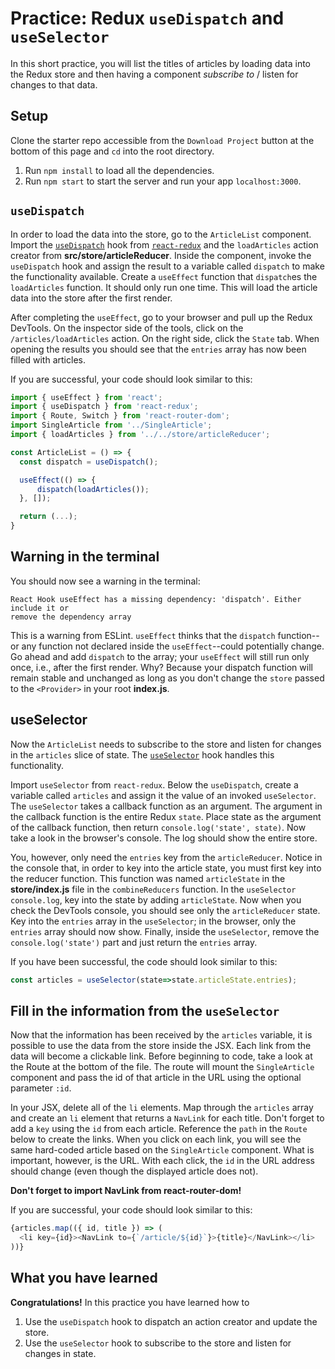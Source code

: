 # Practice: Redux `useDispatch` and `useSelector`

In this short practice, you will list the titles of articles by loading data
into the Redux store and then having a component _subscribe to_ / listen for
changes to that data.

## Setup

Clone the starter repo accessible from the `Download Project` button at the
bottom of this page and `cd` into the root directory.

1. Run `npm install` to load all the dependencies.
2. Run `npm start` to start the server and run your app `localhost:3000`.

## `useDispatch`

In order to load the data into the store, go to the `ArticleList` component.
Import the [`useDispatch`] hook from [`react-redux`][react-redux] and the
`loadArticles` action creator from __src/store/articleReducer__. Inside the
component, invoke the `useDispatch` hook and assign the result to a variable
called `dispatch` to make the functionality available. Create a `useEffect`
function that `dispatch`es the `loadArticles` function. It should only run one
time. This will load the article data into the store after the first render.

After completing the `useEffect`, go to your browser and pull up the Redux
DevTools. On the inspector side of the tools, click on the
`/articles/loadArticles` action. On the right side, click the `State` tab. When
opening the results you should see that the `entries` array has now been filled
with articles.

If you are successful, your code should look similar to this:

```js
import { useEffect } from 'react';
import { useDispatch } from 'react-redux';
import { Route, Switch } from 'react-router-dom';
import SingleArticle from '../SingleArticle';
import { loadArticles } from '../../store/articleReducer';

const ArticleList = () => {
  const dispatch = useDispatch();

  useEffect(() => {
      dispatch(loadArticles());
  }, []);

  return (...);
}
```

## Warning in the terminal

You should now see a warning in the terminal:

```text
React Hook useEffect has a missing dependency: 'dispatch'. Either include it or
remove the dependency array
```

This is a warning from ESLint. `useEffect` thinks that the `dispatch`
function--or any function not declared inside the `useEffect`--could potentially
change. Go ahead and add `dispatch` to the array; your `useEffect` will still
run only once, i.e., after the first render. Why? Because your dispatch function
will remain stable and unchanged as long as you don't change the `store` passed
to the `<Provider>` in your root __index.js__.

## useSelector

Now the `ArticleList` needs to subscribe to the store and listen for changes in
the `articles` slice of state. The [`useSelector`] hook handles this
functionality.

Import `useSelector` from `react-redux`. Below the `useDispatch`, create a
variable called `articles` and assign it the value of an invoked `useSelector`.
The `useSelector` takes a callback function as an argument. The argument in the
callback function is the entire Redux `state`. Place state as the argument of
the callback function, then return `console.log('state', state)`. Now take a
look in the browser's console. The log should show the entire store.

You, however, only need the `entries` key from the `articleReducer`. Notice in
the console that, in order to key into the article state, you must first key
into the reducer function. This function was named `articleState` in the
__store/index.js__ file in the `combineReducers` function. In the `useSelector`
`console.log`, key into the state by adding `articleState`. Now when you check
the DevTools console, you should see only the `articleReducer` state. Key into
the `entries` array in the `useSelector`; in the browser, only the `entries`
array should now show. Finally, inside the `useSelector`, remove the
`console.log('state')` part and just return the `entries` array.

If you have been successful, the code should look similar to this:

```js
const articles = useSelector(state=>state.articleState.entries);
```

## Fill in the information from the `useSelector`

Now that the information has been received by the `articles` variable, it is
possible to use the data from the store inside the JSX. Each link from the
data will become a clickable link. Before beginning to code, take a look at the
Route at the bottom of the file. The route will mount the `SingleArticle`
component and pass the id of that article in the URL using the optional
parameter `:id`.

In your JSX, delete all of the `li` elements. Map through the `articles` array
and create an `li` element that returns a `NavLink` for each title. Don't forget
to add a `key` using the `id` from each article. Reference the `path` in the
`Route` below to create the links. When you click on each link, you will see
the same hard-coded article based on the `SingleArticle` component. What is
important, however, is the URL. With each click, the `id` in the URL address
should change (even though the displayed article does not).

**Don't forget to import NavLink from react-router-dom!**

If you are successful, your code should look similar to this:

```js
{articles.map(({ id, title }) => (
  <li key={id}><NavLink to={`/article/${id}`}>{title}</NavLink></li>
))}
```

## What you have learned

**Congratulations!** In this practice you have learned how to

1. Use the `useDispatch` hook to dispatch an action creator and update the
   store.
2. Use the `useSelector` hook to subscribe to the store and listen for changes
   in state.

[react-redux]: https://react-redux.js.org/introduction/getting-started
[`useDispatch`]: https://react-redux.js.org/api/hooks#usedispatch
[`useSelector`]: https://react-redux.js.org/api/hooks#useselector